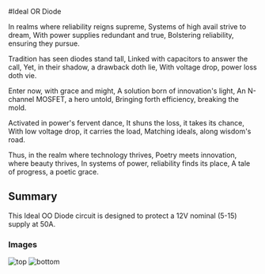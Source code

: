 #Ideal OR Diode

In realms where reliability reigns supreme,
Systems of high avail strive to dream,
With power supplies redundant and true,
Bolstering reliability, ensuring they pursue.

Tradition has seen diodes stand tall,
Linked with capacitors to answer the call,
Yet, in their shadow, a drawback doth lie,
With voltage drop, power loss doth vie.

Enter now, with grace and might,
A solution born of innovation's light,
An N-channel MOSFET, a hero untold,
Bringing forth efficiency, breaking the mold.

Activated in power's fervent dance,
It shuns the loss, it takes its chance,
With low voltage drop, it carries the load,
Matching ideals, along wisdom's road.

Thus, in the realm where technology thrives,
Poetry meets innovation, where beauty thrives,
In systems of power, reliability finds its place,
A tale of progress, a poetic grace.


## Summary

This Ideal OO Diode circuit is designed to protect a 12V nominal (5-15) supply at 50A.

### Images
![top](VA7DBI.github.io/ideal-or-diode/top.png)
![bottom](VA7DBI.github.io/ideal-or-diode/bottom.png)
